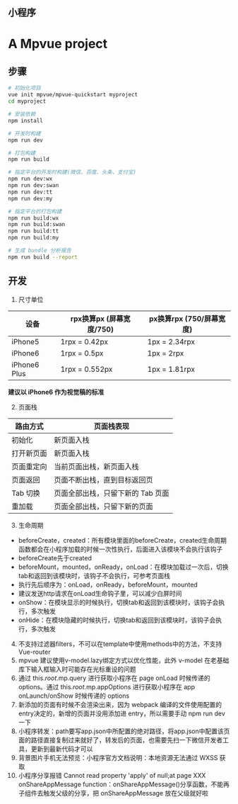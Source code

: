 ## 小程序

# A Mpvue project

## 步骤

``` bash
# 初始化项目
vue init mpvue/mpvue-quickstart myproject
cd myproject

# 安装依赖
npm install

# 开发时构建
npm run dev

# 打包构建
npm run build

# 指定平台的开发时构建(微信、百度、头条、支付宝)
npm run dev:wx
npm run dev:swan
npm run dev:tt
npm run dev:my

# 指定平台的打包构建
npm run build:wx
npm run build:swan
npm run build:tt
npm run build:my

# 生成 bundle 分析报告
npm run build --report
```
## 开发

1. 尺寸单位

| 设备 | rpx换算px (屏幕宽度/750) | px换算rpx (750/屏幕宽度) |
| ------ | ------ | ------ |
| iPhone5 | 1rpx = 0.42px | 1px = 2.34rpx |
| iPhone6 | 1rpx = 0.5px | 1px = 2rpx |
| iPhone6 Plus | 1rpx = 0.552px | 1px = 1.81rpx |

**建议以 iPhone6 作为视觉稿的标准**

2. 页面栈

| 路由方式 | 页面栈表现 |
| ------ | ------ |
| 初始化 | 新页面入栈 |
| 打开新页面 | 新页面入栈 |
| 页面重定向 | 当前页面出栈，新页面入栈 |
| 页面返回 | 页面不断出栈，直到目标返回页 |
| Tab 切换 | 页面全部出栈，只留下新的 Tab 页面 |
| 重加载 | 页面全部出栈，只留下新的页面 |

3. 生命周期

* beforeCreate，created：所有模块里面的beforeCreate，created生命周期函数都会在小程序加载的时候一次性执行，后面进入该模块不会执行该钩子
* beforeCreate先于created
* beforeMount，mounted，onReady，onLoad：在模块加载过一次后，切换tab和返回到该模块时，该钩子不会执行，可参考页面栈
* 执行先后顺序为：onLoad，onReady，beforeMount，mounted
* 建议发送http请求在onLoad生命钩子里，可以减少白屏时间
* onShow：在模块显示的时候执行，切换tab和返回到该模块时，该钩子会执行，多次触发
* onHide：在模块隐藏的时候执行，切换tab和返回到该模块时，该钩子会执行，多次触发

4. 不支持过滤器filters，不可以在template中使用methods中的方法，不支持Vue-router
5. mpvue 建议使用v-model.lazy绑定方式以优化性能，此外 v-model 在老基础库下输入框输入时可能存在光标重设的问题
6. 通过 this.$root.$mp.query 进行获取小程序在 page onLoad 时候传递的 options。通过 this.$root.$mp.appOptions 进行获取小程序在 app onLaunch/onShow 时候传递的 options
7. 新添加的页面有时候不会渲染出来，因为 webpack 编译的文件使用配置的 entry决定的，新增的页面并没用添加进 entry，所以需要手动 npm run dev 一下
8. 小程序转发：path要写app.json中所配置的绝对路径，将app.json中配置该页面的路径直接复制过来就好了，转发后的页面，也需要先扫一下微信开发者工具，更新到最新代码才可以
9. 背景图片手机无法预览：小程序官方文档说明：本地资源无法通过 WXSS 获取
10. 小程序分享报错 Cannot read property 'apply' of null;at page XXX onShareAppMessage function：onShareAppMessage()分享函数，不能再子组件去触发父级的分享，把 onShareAppMessage 放在父级就好啦